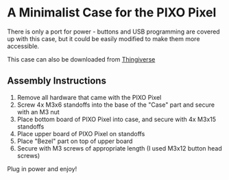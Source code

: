 # A Minimalist Case for the PIXO Pixel

There is only a port for power - buttons and USB programming are covered up with this case, but it could be easily modified to make them more accessible.

This case can also be downloaded from [Thingiverse](https://www.thingiverse.com/thing:2974680)

## Assembly Instructions

1) Remove all hardware that came with the PIXO Pixel
2) Screw 4x M3x6 standoffs into the base of the "Case" part and secure with an M3 nut
3) Place bottom board of PIXO Pixel into case, and secure with 4x M3x15 standoffs
4) Place upper board of PIXO Pixel on standoffs
5) Place "Bezel" part on top of upper board
6) Secure with M3 screws of appropriate length (I used M3x12 button head screws)

Plug in power and enjoy!